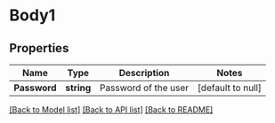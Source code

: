 # Body1

## Properties
Name | Type | Description | Notes
------------ | ------------- | ------------- | -------------
**Password** | **string** | Password of the user | [default to null]

[[Back to Model list]](../README.md#documentation-for-models) [[Back to API list]](../README.md#documentation-for-api-endpoints) [[Back to README]](../README.md)


